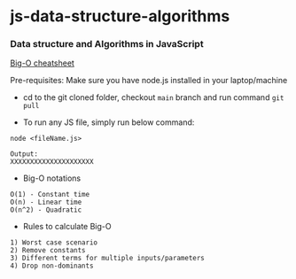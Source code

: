 # js-data-structure-algorithms

### Data structure and Algorithms in JavaScript

[Big-O cheatsheet](https://zerotomastery.io/cheatsheets/big-o-cheat-sheet/?utm_source=udemy&utm_medium=coursecontent)

Pre-requisites: Make sure you have node.js installed in your laptop/machine

- cd to the git cloned folder, checkout `main` branch and run command `git pull`

- To run any JS file, simply run below command:

```
node <fileName.js>

Output:
XXXXXXXXXXXXXXXXXXXXX
```

- Big-O notations

```
O(1) - Constant time
O(n) - Linear time
O(n^2) - Quadratic
```

- Rules to calculate Big-O

```
1) Worst case scenario
2) Remove constants
3) Different terms for multiple inputs/parameters
4) Drop non-dominants
```
